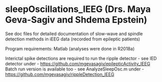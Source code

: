 # sleepOscillations_IEEG (Drs. Maya Geva-Sagiv and Shdema Epstein)
See doc files for detailed documentation of slow-wave and spindle detection methods in iEEG data (recorded from epileptic patients)

Program requirements: Matlab (analyses were done in R2018a)

Interictal spike detections are required to run the ripple detector - see IED detector under - https://github.com/mgevasagiv/epilepticActivity_IEEG
Batch run version is available too - see AnalyzeSleepOsc.m under - https://github.com/mgevasagiv/rippleDetection_IEEG



